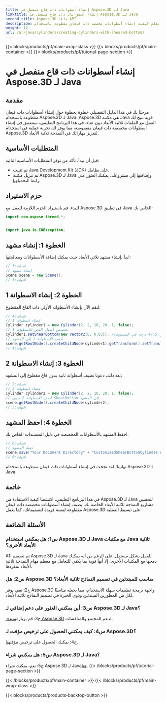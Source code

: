 ```yaml
---
title: إنشاء أسطوانات ذات قاع منفصل في Aspose.3D لـ Java
linktitle: إنشاء أسطوانات ذات قاع منفصل في Aspose.3D لـ Java
second_title: Aspose.3D جافا API
description: تعلم كيفية إنشاء أسطوانات مخصصة ذات قيعان مقطوعة باستخدام Aspose.3D لـ Java. ارفع مهاراتك في تصميم النماذج ثلاثية الأبعاد باستخدام هذا الدليل المفصّل خطوة بخطوة.
weight: 12
url: /ar/java/cylinders/creating-cylinders-with-sheared-bottom/
---
```


{{< blocks/products/pf/main-wrap-class >}}
{{< blocks/products/pf/main-container >}}
{{< blocks/products/pf/tutorial-page-section >}}

# إنشاء أسطوانات ذات قاع منفصل في Aspose.3D لـ Java

## مقدمة

مرحبًا بك في هذا الدليل التفصيلي خطوة بخطوة حول إنشاء أسطوانات ذات قيعان مقطوعة باستخدام Aspose.3D لـ Java. Aspose.3D هي مكتبة Java قوية تتيح لك العمل مع الملفات ثلاثية الأبعاد دون عناء. في هذا البرنامج التعليمي، سنتعمق في إنشاء أسطوانات مخصصة ذات قيعان مقصوصة، مما يوفر لك تجربة عملية في استخدام Aspose.3D لتعزيز مهاراتك في النمذجة ثلاثية الأبعاد.

## المتطلبات الأساسية

قبل أن نبدأ، تأكد من توفر المتطلبات الأساسية التالية:
- تم تثبيت Java Development Kit (JDK) على نظامك.
-  تم تنزيل مكتبة Aspose.3D لـ Java وإضافتها إلى مشروعك. يمكنك العثور على رابط التحميل[هنا](https://releases.aspose.com/3d/java/).

## حزم الاستيراد

للبدء، قم باستيراد الحزم اللازمة للعمل مع Aspose.3D في تطبيق Java الخاص بك:
```java
import com.aspose.threed.*;


import java.io.IOException;
```

## الخطوة 1: إنشاء مشهد

ابدأ بإنشاء مشهد ثلاثي الأبعاد حيث يمكنك إضافة الأسطوانات ومعالجتها:
```java
// البداية:3
// إنشاء مشهد
Scene scene = new Scene();
// النهاية:3
```

## الخطوة 2: إنشاء الاسطوانة 1

لنقم الآن بإنشاء الأسطوانة الأولى ذات القاع المقطوع:
```java
// البداية:4
// إنشاء اسطوانة 1
Cylinder cylinder1 = new Cylinder(2, 2, 10, 20, 1, false);
// تخصيص أسفل القص للاسطوانة 1
cylinder1.setShearBottom(new Vector2(0, 0.83)); //القص 47.5 درجة في المستوى xy (المحور z)
// أضف الاسطوانة 1 إلى المشهد
scene.getRootNode().createChildNode(cylinder1).getTransform().setTranslation(10, 0, 0);
// النهاية:4
```

## الخطوة 3: إنشاء الاسطوانة 2

بعد ذلك، دعونا نضيف أسطوانة ثانية بدون قاع مقطوع إلى المشهد:
```java
// البداية:5
// إنشاء اسطوانة 2
Cylinder cylinder2 = new Cylinder(2, 2, 10, 20, 1, false);
// أضف الأسطوانة 2 بدون ShearBottom إلى المشهد
scene.getRootNode().createChildNode(cylinder2);
// النهاية:5
```

## الخطوة 4: احفظ المشهد

احفظ المشهد بالأسطوانات المخصصة في دليل المستندات الخاص بك:
```java
// البداية:6
// حفظ المشهد
scene.save("Your Document Directory" + "CustomizedShearBottomCylinder.obj", FileFormat.WAVEFRONTOBJ);
// النهاية:6
```

تهانينا! لقد نجحت في إنشاء أسطوانات ذات قيعان مقطوعة باستخدام Aspose.3D لـ Java.

## خاتمة

في هذا البرنامج التعليمي، اكتشفنا كيفية الاستفادة من Aspose.3D لـ Java لتحسين مشاريع النمذجة ثلاثية الأبعاد الخاصة بك. يضيف إنشاء أسطوانات مخصصة ذات قيعان مقطوعة لمسة فريدة لتصميماتك، كما يعمل Aspose.3D على تبسيط العملية.

## الأسئلة الشائعة

### س1: هل يمكنني استخدام Aspose.3D لـ Java مع مكتبات Java ثلاثية الأبعاد الأخرى؟

A1: تم تصميم Aspose.3D لـ Java للعمل بشكل مستقل. على الرغم من أنه يمكنك دمجها مع المكتبات الأخرى، إلا أنها قوية بما يكفي للتعامل مع معظم مهام النمذجة ثلاثية الأبعاد بمفردها.

### س2: هل Aspose.3D مناسب للمبتدئين في تصميم النماذج ثلاثية الأبعاد؟

ج2: نعم، يوفر Aspose.3D واجهة برمجة تطبيقات سهلة الاستخدام، مما يجعله مناسبًا لكل من المطورين المبتدئين وذوي الخبرة في تصميم النماذج ثلاثية الأبعاد.

### س3: أين يمكنني العثور على دعم إضافي لـ Aspose.3D لـ Java؟

 ج3: قم بزيارة[منتدى Aspose.3D](https://forum.aspose.com/c/3d/18) لدعم المجتمع والمناقشات.

### س4: كيف يمكنني الحصول على ترخيص مؤقت لـ Aspose.3D؟

 ج4: يمكنك الحصول على ترخيص مؤقت[هنا](https://purchase.aspose.com/temporary-license/).

### س5: هل يمكنني شراء Aspose.3D لـ Java؟

 ج5: نعم، يمكنك شراء Aspose.3D لـ Java[هنا](https://purchase.aspose.com/buy).
{{< /blocks/products/pf/tutorial-page-section >}}

{{< /blocks/products/pf/main-container >}}
{{< /blocks/products/pf/main-wrap-class >}}

{{< blocks/products/products-backtop-button >}}
